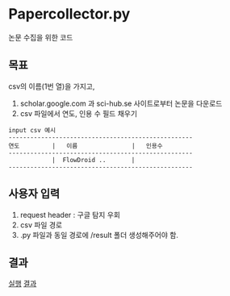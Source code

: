 # Papercollector.py
논문 수집을 위한 코드

## 목표
csv의 이름(1번 열)을 가지고,
1) scholar.google.com 과 sci-hub.se 사이트로부터 논문을 다운로드
2) csv 파일에서 연도, 인용 수 필드 채우기

```text
input csv 예시
---------------------------------------------------
연도         |   이름               |   인용수
---------------------------------------------------
            |  FlowDroid ..       |     
---------------------------------------------------
```

## 사용자 입력
1) request header : 구글 탐지 우회
2) csv 파일 경로
3) .py 파일과 동일 경로에 /result 폴더 생성해주어야 함.

## 결과
[실행](photo/1.png)
[결과](photo/2.png)
